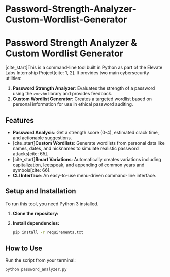 # Password-Strength-Analyzer-Custom-Wordlist-Generator
# Password Strength Analyzer & Custom Wordlist Generator

[cite_start]This is a command-line tool built in Python as part of the Elevate Labs Internship Project[cite: 1, 2]. It provides two main cybersecurity utilities:
1.  **Password Strength Analyzer**: Evaluates the strength of a password using the `zxcvbn` library and provides feedback.
2.  **Custom Wordlist Generator**: Creates a targeted wordlist based on personal information for use in ethical password auditing.

## Features
- **Password Analysis**: Get a strength score (0-4), estimated crack time, and actionable suggestions.
- [cite_start]**Custom Wordlists**: Generate wordlists from personal data like names, dates, and nicknames to simulate realistic password attacks[cite: 65].
- [cite_start]**Smart Variations**: Automatically creates variations including capitalization, leetspeak, and appending of common years and symbols[cite: 66].
- **CLI Interface**: An easy-to-use menu-driven command-line interface.

## Setup and Installation
To run this tool, you need Python 3 installed.

1.  **Clone the repository:**

2.  **Install dependencies:**
    ```bash
    pip install -r requirements.txt
    ```

## How to Use
Run the script from your terminal:
```bash
python password_analyzer.py
